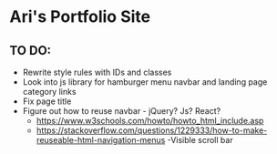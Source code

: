# Ari's Portfolio Site

## TO DO:
- Rewrite style rules with IDs and classes
- Look into js library for hamburger menu navbar and landing page category links
- Fix page title
- Figure out how to reuse navbar - jQuery? Js? React?
  - https://www.w3schools.com/howto/howto_html_include.asp
  - https://stackoverflow.com/questions/1229333/how-to-make-reuseable-html-navigation-menus
-Visible scroll bar